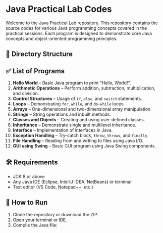 # Java Practical Lab Codes

Welcome to the Java Practical Lab repository. This repository contains the source codes for various Java programming concepts covered in the practical sessions. Each program is designed to demonstrate core Java concepts and object-oriented programming principles.

## 📁 Directory Structure


## ✅ List of Programs

1. **Hello World** – Basic Java program to print "Hello, World!".
2. **Arithmetic Operations** – Perform addition, subtraction, multiplication, and division.
3. **Control Structures** – Usage of `if`, `else`, and `switch` statements.
4. **Loops** – Demonstrating `for`, `while`, and `do-while` loops.
5. **Arrays** – One-dimensional and two-dimensional array manipulation.
6. **Strings** – String operations and inbuilt methods.
7. **Classes and Objects** – Creating and using user-defined classes.
8. **Inheritance** – Demonstrate single and multilevel inheritance.
9. **Interface** – Implementation of interfaces in Java.
10. **Exception Handling** – Try-catch block, `throw`, `throws`, and `finally`.
11. **File Handling** – Reading from and writing to files using Java I/O.
12. **GUI using Swing** – Basic GUI program using Java Swing components.

## 🛠 Requirements

- JDK 8 or above
- Any Java IDE (Eclipse, IntelliJ IDEA, NetBeans) or terminal
- Text editor (VS Code, Notepad++, etc.)

## 🔧 How to Run

1. Clone the repository or download the ZIP.
2. Open your terminal or IDE.
3. Compile the Java file:

